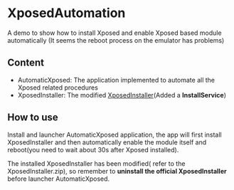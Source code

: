 XposedAutomation
================

A demo to show how to install Xposed and enable Xposed based module automatically
(It seems the reboot process on the emulator has problems)

Content
------------

- AutomaticXposed: The application implemented to automate all the Xposed related procedures
- XposedInstaller: The modified [XposedInstaller](https://github.com/rovo89/XposedInstaller)(Added a **InstallService**)

How to use
-----------
Install and launcher AutomaticXposed application, the app will first install XposedInstaller and then automatically enable the module itself and reboot(you need to wait about 30s after Xposed installed).

The installed XposedInstaller has been modified( refer to the XposedInstaller.zip), so remember to **uninstall the official XposedInstaller** before launcher AutomaticXposed.
